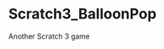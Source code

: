 # Scratch3_BalloonPop
Another Scratch 3 game
<!--stackedit_data:
eyJoaXN0b3J5IjpbNjQ2NzA4MDQxXX0=
-->